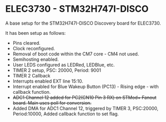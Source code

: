 
# ELEC3730 - STM32H747I-DISCO

A base setup for the STM32H747I-DISCO Discovery board for ELEC3730.

It has been setup as follows:
- Pins cleared.
- Clock reconfigured.
- Removal of boot code within the CM7 core - CM4 not used.
- Semihosting enabled.
- User LEDS configured as LEDRed, LEDBlue, etc.
- TIMER 2 setup, PSC: 20000, Period: 9001
- TIMER 2 Callback
- Interrupts enabled EXT line 15:10.
- Interrupt enabled for Blue Wakeup Button (PC13) - Rising edge - with callback function.
- ~~ADC1 Channel 12 added for PC2(CN10 Pin 3 RX) on STMod+ Fanout board. Main uses poll for conversion.~~
- Added DMA for ADC1 Channel 12, triggered by TIMER 3, PSC:20000, Period:10000, Added callback function to set flag.

